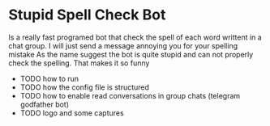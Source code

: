 # Stupid Spell Check Bot
Is a really fast programed bot that check the spell of each word writtent in a chat group.
I will just send a message annoying you for your spelling mistake
As the name suggest the bot is quite stupid and can not properly check the spelling. That makes it so funny

- TODO how to run
- TODO how the config file is structured
- TODO how to enable read conversations in group chats (telegram godfather bot)
- TODO logo and some captures